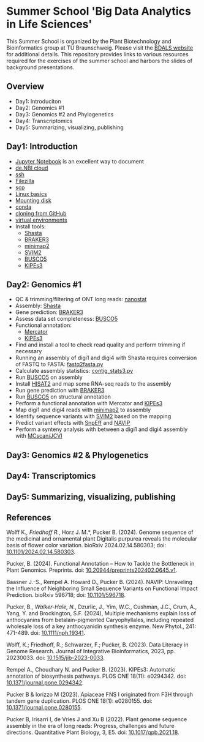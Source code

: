 # Summer School 'Big Data Analytics in Life Sciences'

This Summer School is organized by the Plant Biotechnology and Bioinformatics group at TU Braunschweig. Please visit the [BDALS website](https://www.tu-braunschweig.de/en/ifp/pbb/teaching/bdals) for additional details. This repository provides links to various resources required for the exercises of the summer school and harbors the slides of background presentations.

## Overview
- Day1: Introduciton
- Day2: Genomics #1
- Day3: Genomics #2 and Phylogenetics
- Day4: Transcriptomics
- Day5: Summarizing, visualizing, publishing


## Day1: Introduction
- [Jupyter Notebook](https://jupyter.org/) is an excellent way to document
- [de.NBI cloud](https://www.denbi.de/cloud)
- [ssh](https://en.wikipedia.org/wiki/Secure_Shell)
- [Filezilla](https://filezilla-project.org/)
- [scp](https://www.freecodecamp.org/news/scp-linux-command-example-how-to-ssh-file-transfer-from-remote-to-local/)
- [Linux basics](https://ubuntu.com/tutorials/command-line-for-beginners)
- [Mounting disk](https://superuser.com/questions/134734/how-to-mount-a-drive-from-terminal-in-ubuntu)
- [conda](https://conda.io/projects/conda/en/latest/user-guide/getting-started.html)
- [cloning from GitHub](https://docs.github.com/en/repositories/creating-and-managing-repositories/cloning-a-repository)
- [virtual environments](https://docs.python.org/3/library/venv.html)
- Install tools:
    - [Shasta](https://github.com/paoloshasta/shasta)
    - [BRAKER3](https://github.com/Gaius-Augustus/BRAKER)
    - [minimap2](https://github.com/lh3/minimap2)
    - [SVIM2](https://github.com/eldariont/svim)
    - [BUSCO5](https://busco.ezlab.org/busco_userguide.html)
    - [KIPEs3](https://github.com/bpucker/KIPEs)


## Day2: Genomics #1
- QC & trimming/filtering of ONT long reads: [nanostat](https://github.com/wdecoster/nanostat)
- Assembly: [Shasta](https://github.com/paoloshasta/shasta)
- Gene prediction: [BRAKER3](https://github.com/Gaius-Augustus/BRAKER)
- Assess data set completeness: [BUSCO5](https://busco.ezlab.org/busco_userguide.html)
- Functional annotation:
    - [Mercator](https://www.plabipd.de/mercator_main.html)
    - [KIPEs3](https://github.com/bpucker/KIPEs)
- Find and install a tool to check read quality and perform trimming if necessary
- Running an assembly of digi1 and digi4 with Shasta requires conversion of FASTQ to FASTA: [fastq2fasta.py](https://github.com/bpucker/PBBtools/blob/main/collection/fastq2fasta.py)
- Calculate assembly statistics: [contig_stats3.py](https://github.com/bpucker/GenomeAssembly/blob/main/contig_stats3.py)
- Run [BUSCO5](https://busco.ezlab.org/busco_userguide.html) on assembly
- Install [HISAT2](http://daehwankimlab.github.io/hisat2/) and map some RNA-seq reads to the assembly
- Run gene prediction with [BRAKER3](https://github.com/Gaius-Augustus/BRAKER)
- Run [BUSCO5](https://busco.ezlab.org/busco_userguide.html) on structural annotation
- Perform a functional annotation with Mercator and [KIPEs3](https://github.com/bpucker/KIPEs)
- Map digi1 and digi4 reads with [minimap2](https://github.com/lh3/minimap2) to assembly
- Identify sequence variants with [SVIM2](https://github.com/eldariont/svim) based on the mapping
- Predict variant effects with [SnpEff](https://pcingola.github.io/SnpEff/) and [NAVIP](https://github.com/bpucker/NAVIP)
- Perform a synteny analysis with between a digi1 and digi4 assembly with [MCscan/JCVI](https://github.com/tanghaibao/jcvi/wiki/MCscan-(Python-version))


## Day3: Genomics #2 & Phylogenetics


## Day4: Transcriptomics


## Day5: Summarizing, visualizing, publishing






## References

Wolff K.*, Friedhoff R.*, Horz J. M.*, Pucker B. (2024). Genome sequence of the medicinal and ornamental plant Digitalis purpurea reveals the molecular basis of flower color variation. bioRxiv 2024.02.14.580303; doi: [10.1101/2024.02.14.580303](https://doi.org/10.1101/2024.02.14.580303).

Pucker, B. (2024). Functional Annotation – How to Tackle the Bottleneck in Plant Genomics. Preprints. doi: [10.20944/preprints202402.0645.v1](https://doi.org/10.20944/preprints202402.0645.v1).

Baasner J.-S., Rempel A. Howard D., Pucker B. (2024). NAVIP: Unraveling the Influence of Neighboring Small Sequence Variants on Functional Impact Prediction. bioRxiv 596718; doi: [10.1101/596718](https://doi.org/10.1101/596718).

Pucker, B.*, Walker-Hale, N.*, Dzurlic, J., Yim, W.C., Cushman, J.C., Crum, A., Yang, Y. and Brockington, S.F. (2024), Multiple mechanisms explain loss of anthocyanins from betalain-pigmented Caryophyllales, including repeated wholesale loss of a key anthocyanidin synthesis enzyme. New Phytol., 241: 471-489. doi: [10.1111/nph.19341](https://doi.org/10.1111/nph.19341).

Wolff, K.; Friedhoff, R.; Schwarzer, F.; Pucker, B. (2023). Data Literacy in Genome Research. Journal of Integrative Bioinformatics, 2023, pp. 20230033. doi: [10.1515/jib-2023-0033](https://doi.org/10.1515/jib-2023-0033).

Rempel A., Choudhary N. and Pucker B. (2023). KIPEs3: Automatic annotation of biosynthesis pathways. PLOS ONE 18(11): e0294342. doi: [10.1371/journal.pone.0294342](https://doi.org/10.1371/journal.pone.0294342).

Pucker B & Iorizzo M (2023). Apiaceae FNS I originated from F3H through tandem gene duplication. PLOS ONE 18(1): e0280155. doi: [10.1371/journal.pone.0280155](https://doi.org/10.1371/journal.pone.0280155).

Pucker B, Irisarri I, de Vries J and Xu B (2022). Plant genome sequence assembly in the era of long reads: Progress, challenges and future directions. Quantitative Plant Biology, 3, E5. doi: [10.1017/qpb.2021.18](https://doi.org/10.1017/qpb.2021.18).

